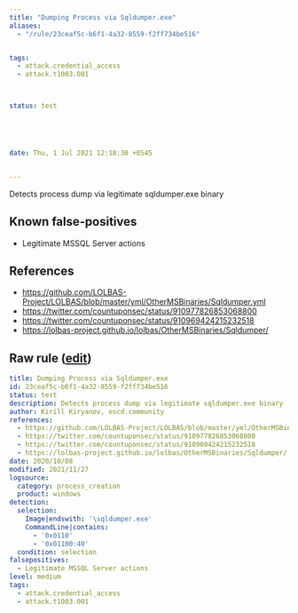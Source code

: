 ```yaml
---
title: "Dumping Process via Sqldumper.exe"
aliases:
  - "/rule/23ceaf5c-b6f1-4a32-8559-f2ff734be516"


tags:
  - attack.credential_access
  - attack.t1003.001



status: test





date: Thu, 1 Jul 2021 12:18:30 +0545


---
```


Detects process dump via legitimate sqldumper.exe binary

<!--more-->


## Known false-positives

* Legitimate MSSQL Server actions



## References

* https://github.com/LOLBAS-Project/LOLBAS/blob/master/yml/OtherMSBinaries/Sqldumper.yml
* https://twitter.com/countuponsec/status/910977826853068800
* https://twitter.com/countuponsec/status/910969424215232518
* https://lolbas-project.github.io/lolbas/OtherMSBinaries/Sqldumper/


## Raw rule ([edit](https://github.com/SigmaHQ/sigma/edit/master/rules/windows/process_creation/proc_creation_win_susp_sqldumper_activity.yml))
```yaml
title: Dumping Process via Sqldumper.exe
id: 23ceaf5c-b6f1-4a32-8559-f2ff734be516
status: test
description: Detects process dump via legitimate sqldumper.exe binary
author: Kirill Kiryanov, oscd.community
references:
  - https://github.com/LOLBAS-Project/LOLBAS/blob/master/yml/OtherMSBinaries/Sqldumper.yml
  - https://twitter.com/countuponsec/status/910977826853068800
  - https://twitter.com/countuponsec/status/910969424215232518
  - https://lolbas-project.github.io/lolbas/OtherMSBinaries/Sqldumper/
date: 2020/10/08
modified: 2021/11/27
logsource:
  category: process_creation
  product: windows
detection:
  selection:
    Image|endswith: '\sqldumper.exe'
    CommandLine|contains:
      - '0x0110'
      - '0x01100:40'
  condition: selection
falsepositives:
  - Legitimate MSSQL Server actions
level: medium
tags:
  - attack.credential_access
  - attack.t1003.001

```
